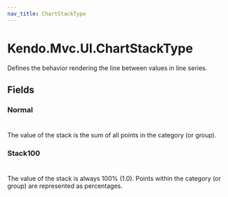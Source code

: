 ```yaml
---
nav_title: ChartStackType
---
```


# Kendo.Mvc.UI.ChartStackType
Defines the behavior rendering the line between values in line series.


## Fields


### Normal
#
The value of the stack is the sum of all points in the category (or group).

### Stack100
#
The value of the stack is always 100% (1.0). Points within the category (or group) are represented as percentages.




